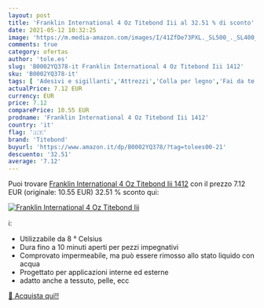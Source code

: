 ```yaml
---
layout: post
title: 'Franklin International 4 Oz Titebond Iii al 32.51 % di sconto'
date: 2021-05-12 10:32:25
image: 'https://m.media-amazon.com/images/I/41ZfDe73PXL._SL500_._SL400_.jpg'
comments: true
category: ofertas
author: 'tole.es'
slug: 'B0002YQ378-it Franklin International 4 Oz Titebond Iii 1412'
sku: 'B0002YQ378-it'
tags: [ 'Adesivi e sigillanti','Attrezzi','Colla per legno','Fai da te','titebond', ]
actualPrice: 7.12 EUR
currency: EUR
price: 7.12
comparePrice: 10.55 EUR
prodname: 'Franklin International 4 Oz Titebond Iii 1412'
country: 'it'
flag: '🇮🇹'
brand: 'Titebond'
buyurl: 'https://www.amazon.it/dp/B0002YQ378/?tag=tolees00-21'
descuento: '32.51'
average: '7.12'
---
```


Puoi trovare [Franklin International 4 Oz Titebond Iii 1412](https://www.amazon.it/dp/B0002YQ378/?tag=tolees00-21) con il prezzo 7.12 EUR (originale: 10.55 EUR) 32.51 % sconto qui:

[![Franklin International 4 Oz Titebond Iii](https://m.media-amazon.com/images/I/41ZfDe73PXL._SL500_._SL400_.jpg)](https://www.amazon.it/dp/B0002YQ378/?tag=tolees00-21)

ℹ️:

- Utilizzabile da 8 ° Celsius
- Dura fino a 10 minuti aperti per pezzi impegnativi
- Comprovato impermeabile, ma può essere rimosso allo stato liquido con acqua
- Progettato per applicazioni interne ed esterne
- adatto anche a tessuto, pelle, ecc

[🛒 Acquista qui!!](https://www.amazon.it/dp/B0002YQ378/?tag=tolees00-21)
